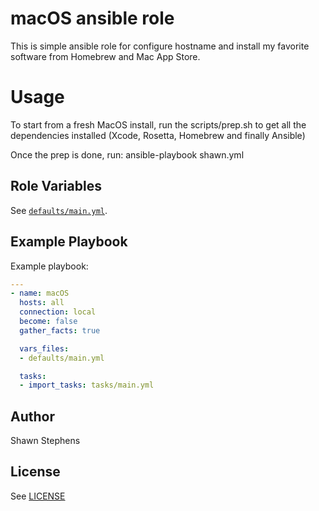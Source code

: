 # macOS ansible role

This is simple ansible role for configure hostname and install my favorite software from Homebrew and Mac App Store.

# Usage
To start from a fresh MacOS install, run the scripts/prep.sh to get all the dependencies installed (Xcode, Rosetta, Homebrew and finally Ansible)

Once the prep is done, run: ansible-playbook shawn.yml

## Role Variables


See [`defaults/main.yml`](defaults/main.yml).


## Example Playbook

Example playbook:
```yaml
---
- name: macOS
  hosts: all
  connection: local
  become: false
  gather_facts: true

  vars_files:
  - defaults/main.yml

  tasks:
  - import_tasks: tasks/main.yml
```

## Author

Shawn Stephens

## License

See [LICENSE](LICENSE)
